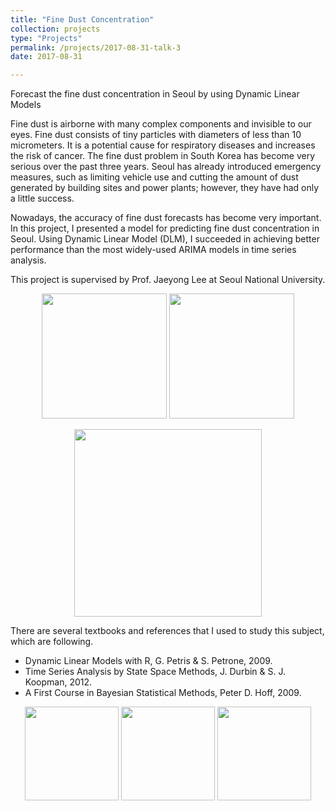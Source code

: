 ```yaml
---
title: "Fine Dust Concentration"
collection: projects
type: "Projects"
permalink: /projects/2017-08-31-talk-3
date: 2017-08-31

---
```


Forecast the fine dust concentration in Seoul by using Dynamic Linear Models  

Fine dust is airborne with many complex components and invisible to our eyes. Fine dust consists of tiny particles with diameters of less than 10 micrometers. It is a potential cause for respiratory diseases and increases the risk of cancer. The fine dust problem in South Korea has become very serious over the past three years. Seoul has already introduced emergency measures, such as limiting vehicle use and cutting the amount of dust generated by building sites and power plants; however, they have had only a little success.  

Nowadays, the accuracy of fine dust forecasts has become very important. In this project, I presented a model for predicting fine dust concentration in Seoul. Using Dynamic Linear Model (DLM), I succeeded in achieving better performance than the most widely-used ARIMA models in time series analysis.  

This project is supervised by Prof. Jaeyong Lee at Seoul National University.  

<p align="center">

  <img src="http://austinyi.github.io/images/dlm1.JPG" style="width:200px;"/>
          
  <img src="http://austinyi.github.io/images/dlm2.JPG" style="width:200px;"/>
  
</p>


<p align="center">

  <img src="http://austinyi.github.io/images/dlm3.JPG" style="width:300px;"/>
   

</p>

There are several textbooks and references that I used to study this subject, which are following.  
* Dynamic Linear Models with R, G. Petris & S. Petrone, 2009.
* Time Series Analysis by State Space Methods, J. Durbin & S. J. Koopman, 2012.
* A First Course in Bayesian Statistical Methods, Peter D. Hoff, 2009.  


<p align="center">

  <img src="http://austinyi.github.io/images/dlm.jpg" style="width:150px;"/>
          
  <img src="http://austinyi.github.io/images/statespace.jpg" style="width:150px;"/>
       
  <img src="http://austinyi.github.io/images/bayesian.jpg" style="width:150px;"/>  

</p>
